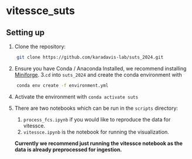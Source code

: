 # vitessce_suts

## Setting up

1. Clone the repository:

```zsh
    git clone https://github.com/karadavis-lab/suts_2024.git
```

2. Ensure you have Conda / Anaconda Installed, we recommend installing [Miniforge](https://github.com/conda-forge/miniforge). 3.`cd` into `suts_2024` and create the conda environment with

```zsh
    conda env create -f environment.yml
```

4. Activate the environment with `conda activate suts`
5. There are two notebooks which can be run in the `scripts` directory:

    1. `process_fcs.ipynb` if you would like to reproduce the data for vitessce.
    2. `vitessce.ipynb` is the notebook for running the visualization.

    **Currently we recommend just running the vitessce notebook as the data is already preprocessed for ingestion.**

